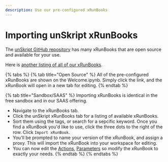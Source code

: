 ```yaml
---
description: Use our pre-configured xRunBooks
---
```


# Importing unSkript xRunBooks

The [unSkript GitHub repository](../open-source/cloudops-automation-with-unskript.md) has many xRunBooks that are open source and available for your use.

Here is [another listing of all of our xRunBooks](broken-reference).

{% tabs %}
{% tab title="Open Source" %}
All of the pre-configured xRunBooks are shown on the Welcome.ipynb.  Simply click the link, and the xRunBook will open in a new tab for editing.
{% endtab %}

{% tab title="Sandbox/SAAS" %}
Importing xRunBooks is identical in the free sandbox and in our SAAS offering.





* Navigate to the xRunBooks tab.&#x20;
* Click the unSkript xRunBooks tab for a listing of available xRunBooks.
* Sort them using the tags, or search for a sepcific keyword.  Once you find a xRunBook you'd like to use, click the three dots to the right of the row.  Click `Import xRunBook`.
* You'll be prompted to name your version of the xRunBook, and assign a proxy.  This will import the xRunBook into your workspace for editing. &#x20;
* You can now edit the [Actions](actions/action-configuration/), [Parameters](xrunbooks/create-a-parameter.md) so modify the xRunBook to exactly your needs.
{% endtab %}
{% endtabs %}



